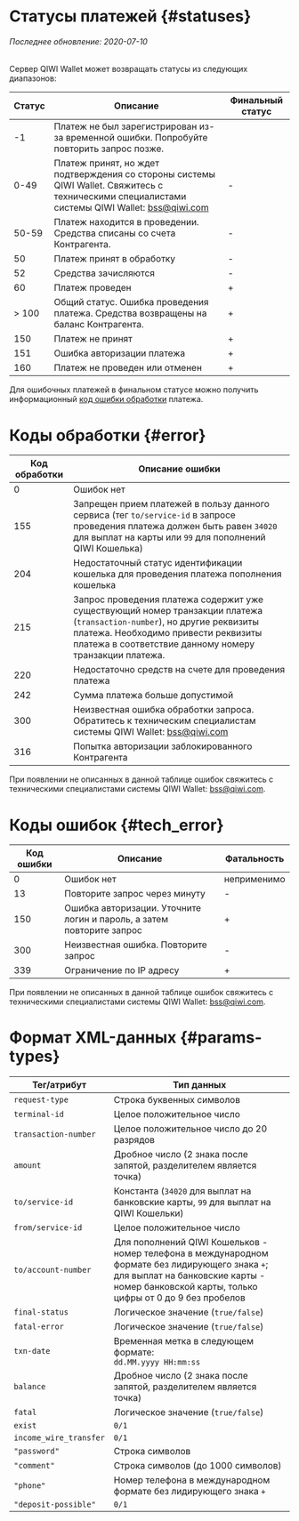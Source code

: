 # Статусы платежей {#statuses}

###### Последнее обновление: 2020-07-10

Сервер QIWI Wallet может возвращать статусы из следующих диапазонов:

Статус | Описание | Финальный статус
-----|---------|-------------
\-1	| Платеж не был зарегистрирован из-за временной ошибки. Попробуйте повторить запрос позже.|
0\-49|Платеж принят, но ждет подтверждения со стороны системы QIWI Wallet. Свяжитесь с техническими специалистами системы QIWI Wallet: <a href="mailto:bss@qiwi.com">bss@qiwi.com</a> | \-
50\-59	| Платеж находится в проведении. Средства списаны со счета Контрагента.| \-
50|Платеж принят в обработку| \-
52|Средства зачисляются| \-
60|Платеж проведен| \+
\> 100|Общий статус. Ошибка проведения платежа. Средства возвращены на баланс Контрагента.| \+
150|Платеж не принят|\+
151|Ошибка авторизации платежа|\+
160|Платеж не проведен или отменен|\+

Для ошибочных платежей в финальном статусе можно получить информационный [код ошибки обработки](#error) платежа.

# Коды обработки {#error}

Код обработки| Описание ошибки
-----|--------
0| Ошибок нет
155|Запрещен прием платежей в пользу данного сервиса (тег `to/service-id` в запросе проведения платежа должен быть равен `34020` для выплат на карты или `99` для пополнений QIWI Кошелька)
204 | Недостаточный статус идентификации кошелька для проведения платежа пополнения кошелька
215| Запрос проведения платежа содержит уже существующий номер транзакции платежа (`transaction-number`), но другие реквизиты платежа. Необходимо привести реквизиты платежа в соответствие данному номеру транзакции платежа.
220|Недостаточно средств на счете для проведения платежа
242|Сумма платежа больше допустимой
300|Неизвестная ошибка обработки запроса. Обратитесь к техническим специалистам системы QIWI Wallet: <a href="mailto:bss@qiwi.com">bss@qiwi.com</a>
316|Попытка авторизации заблокированного Контрагента

При появлении не описанных в данной таблице ошибок свяжитесь с техническими специалистами системы QIWI Wallet: <a href="mailto:bss@qiwi.com">bss@qiwi.com</a>.

# Коды ошибок {#tech_error}

Код ошибки|Описание|Фатальность
----|------|---------
0|Ошибок нет|неприменимо
13|Повторите запрос через минуту|\-
150|Ошибка авторизации. Уточните логин и пароль, а затем повторите запрос|\+
300|Неизвестная ошибка. Повторите запрос|\-
339|Ограничение по IP адресу|\+

При появлении не описанных в данной таблице ошибок свяжитесь с техническими специалистами системы QIWI Wallet: <a href="mailto:bss@qiwi.com">bss@qiwi.com</a>.

# Формат XML-данных {#params-types}

Тег/атрибут|Тип данных
--------|----------
`request-type`|Строка буквенных символов
`terminal-id`|Целое положительное число
`transaction-number`|Целое положительное число до 20 разрядов
`amount`|Дробное число (2 знака после запятой, разделителем является точка)
`to/service-id`	| Константа (`34020` для выплат на банковские карты, `99` для выплат на QIWI Кошельки)
`from/service-id`|Целое положительное число
`to/account-number`|Для пополнений QIWI Кошельков - номер телефона в международном формате без лидирующего знака `+`;<br>для выплат на банковские карты - номер банковской карты, только цифры от 0 до 9 без пробелов
`final-status`|Логическое значение (`true/false`)
`fatal-error`|Логическое значение (`true/false`)
`txn-date`| Временная метка в следующем формате:<br>`dd.MM.yyyy HH:mm:ss`
`balance`|Дробное число (2 знака после запятой, разделителем является точка)
`fatal`|Логическое значение (`true/false`)
`exist`|`0/1`
`income_wire_transfer`|`0/1`
`"password"`|Строка символов
`"comment"`|Строка символов (до 1000 символов)
`"phone"`|Номер телефона в международном формате без лидирующего знака `+`
`"deposit-possible"`|`0/1`
